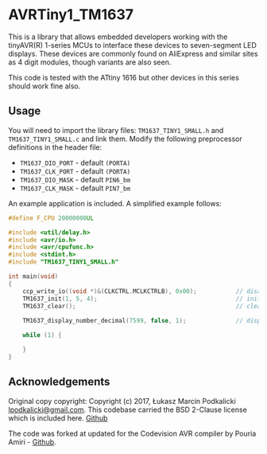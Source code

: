 # AVRTiny1_TM1637

This is a library that allows embedded developers working with the tinyAVR(R) 1-series MCUs to interface these devices to seven-segment LED displays. These devices are commonly found on AliExpress and similar sites as 4 digit modules, though variants are also seen. 

This code is tested with the ATtiny 1616 but other devices in this series should work fine also.

## Usage

You will need to import the library files: `TM1637_TINY1_SMALL.h` and `TM1637_TINY1_SMALL.c` and link them. Modify the following preprocessor definitions in the header file:

- `TM1637_DIO_PORT` - default `(PORTA)`
- `TM1637_CLK_PORT` - default `(PORTA)`
- `TM1637_DIO_MASK` - default `PIN6_bm`
- `TM1637_CLK_MASK` - default `PIN7_bm`

An example application is included. A simplified example follows:

```c
#define F_CPU 20000000UL

#include <util/delay.h>
#include <avr/io.h>
#include <avr/cpufunc.h> 
#include <stdint.h>
#include "TM1637_TINY1_SMALL.h"

int main(void)
{
    ccp_write_io((void *)&(CLKCTRL.MCLKCTRLB), 0x00);           // disable system clock prescaler
    TM1637_init(1, 5, 4);										// initialize display interface
    TM1637_clear();                                             // clear screen
	
    TM1637_display_number_decimal(7599, false, 1);              // display 75.99

    while (1) {

    }
}
```


## Acknowledgements

Original copy copyright: Copyright (c) 2017, Łukasz Marcin Podkalicki <lpodkalicki@gmail.com>. This codebase carried the BSD 2-Clause license which is included here. [Github](https://github.com/lpodkalicki/attiny-tm1637-library)

The code was forked at updated for the Codevision AVR compiler by Pouria Amiri - [Github](https://github.com/pouria-workshop/tm1637-library/tree/master). 

